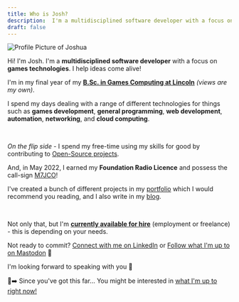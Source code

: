 ```yaml
---
title: Who is Josh?
description:  I'm a multidisciplined software developer with a focus on games technologies. I help ideas come alive!
draft: false
---
```


<div id="about">

<!-- 
    If you're wondering, Yes! this is a placeholder image
    I want to get a nice picture of me working at my desk xD
-->
<picture>
<source srcset="/images/joshua.webp" type="image/webp">
<source srcset="/images/joshua.jpg" type="image/jpeg"> 
<img aria-hidden="true"
    class="profile"
    src="/images/joshua.jpg"
    alt="Profile Picture of Joshua"
    >
</picture>


Hi! I'm Josh. I'm a **multidisciplined software developer** with a focus on **games technologies**. I help ideas come alive!

I'm in my final year of my [**B.Sc. in Games Computing at Lincoln**](https://www.lincoln.ac.uk/course/cgpcmpub/) *(views are my own)*. 

I spend my days dealing with a range of different technologies for things such as **games development**, **general programming**, **web development**, **automation**, **networking**, and **cloud computing**.

<br/>

*On the flip side* - I spend my free-time using my skills for good by contributing to [Open-Source projects](https://github.com/cooperj).

And, in May 2022, I earned my **Foundation Radio Licence** and possess the call-sign [M7JCO](https://www.qrz.com/db/m7jco)!


I've created a bunch of different projects in my [portfolio](/portfolio) which I would recommend you reading, and I also write in my [blog](/blog).

<br/>

Not only that, but I'm [**currently available for hire**](/freelance) (employment or freelance) - this is depending on your needs.

Not ready to commit? [Connect with me on LinkedIn](https://linkedin.com/in/JoshuaECooper) or [Follow what I'm up to on Mastodon](https://mastodon.gamedev.place/@joshc) <span aria-hidden="true">🐘</span>

I'm looking forward to speaking with you <span aria-hidden="true">👋</span>

<div id="comment-box">

<span aria-hidden="true">🧐➡️</span> Since you've got this far... You might be interested in [what I'm up to right now!](/now)

</div>
</div>